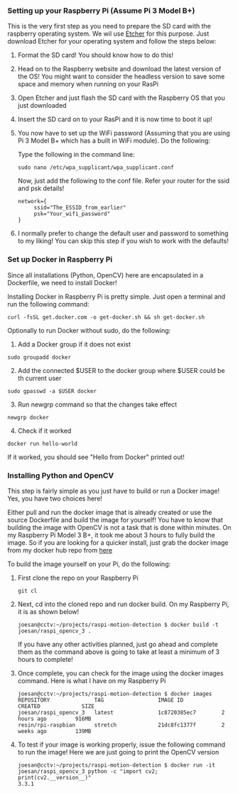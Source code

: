 
### Setting up your Raspberry Pi (Assume Pi 3 Model B+)

This is the very first step as you need to prepare the SD card
with the raspberry operating system. We wil use [Etcher](https://www.balena.io/etcher/https://www.balena.io/etcher/)
for this purpose. Just download Etcher for your operating system and follow
the steps below:

1. Format the SD card! You should know how to do this!
2. Head on to the Raspberry website and download the latest version
   of the OS! You might want to consider the headless version to save some
   space and memory when running on your RasPi
3. Open Etcher and just flash the SD card with the Raspberry OS that you
   just downloaded
4. Insert the SD card on to your RasPi and it is now time to boot it up!
5. You now have to set up the WiFi password (Assuming that you are using Pi 3 Model B+ which
has a built in WiFi module). Do the following:
   
   Type the following in the command line:
   
   ```
   sudo nano /etc/wpa_supplicant/wpa_supplicant.conf
   ```
   
   Now, just add the following to the conf file. Refer your router for the ssid and psk details!
   
   ```
   network={
        ssid="The_ESSID_from_earlier"
        psk="Your_wifi_password"
   }
   ```
6. I normally prefer to change the default user and password to something to my liking! You can skip
this step if you wish to work with the defaults!

### Set up Docker in Raspberry Pi

Since all installations (Python, OpenCV) here are encapsulated in a Dockerfile,
we need to install Docker!

Installing Docker in Raspberry Pi is pretty simple. Just open a terminal
and run the following command:

```
curl -fsSL get.docker.com -o get-docker.sh && sh get-docker.sh
```

Optionally to run Docker without sudo, do the following:

1. Add a Docker group if it does not exist

```
sudo groupadd docker
```

2. Add the connected $USER to the docker group where $USER could be th 
current user

```
sudo gpasswd -a $USER docker
```

3. Run newgrp command so that the changes take effect

```
newgrp docker
```

4. Check if it worked

```
docker run hello-world
```

If it worked, you should see "Hello from Docker" printed out!

### Installing Python and OpenCV

This step is fairly simple as you just have to build or run a Docker image! Yes, you have two choices here!

Either pull and run the docker image that is already created or use the source Dockerfile and build the image for yourself!
You have to know that building the image with OpenCV is not a task that is done within minutes. On my Raspberry Pi Model 3 B+, it
took me about 3 hours to fully build the image. So if you are looking for a quicker install, just grab the docker image 
from my docker hub repo from [here](https://hub.docker.com/r/joesan/raspi_opencv_3/)

To build the image yourself on your Pi, do the following:

1. First clone the repo on your Raspberry Pi
   
   ```
   git cl
   ```

2. Next, cd into the cloned repo and run docker build. On my Raspberry Pi, it is as shown below!
   
   ```
   joesan@cctv:~/projects/raspi-motion-detection $ docker build -t joesan/raspi_opencv_3 .
   ```
   
   If you have any other activities planned, just go ahead and complete them as the command above is going to take
   at least a minimum of 3 hours to complete!
   
3. Once complete, you can check for the image using the docker images command. Here is what I have on my Raspberry Pi
   
   ```
   joesan@cctv:~/projects/raspi-motion-detection $ docker images
   REPOSITORY              TAG                 IMAGE ID            CREATED             SIZE
   joesan/raspi_opencv_3   latest              1c8720385ec7        2 hours ago         916MB
   resin/rpi-raspbian      stretch             21dc8fc1377f        2 weeks ago         139MB
   ```
   
4. To test if your image is working properly, issue the following command to run the image! Here we are just going to
   print the OpenCV version
   
   ```
   joesan@cctv:~/projects/raspi-motion-detection $ docker run -it joesan/raspi_opencv_3 python -c "import cv2; print(cv2.__version__)"
   3.3.1
   ```   
   

   

